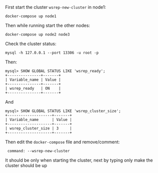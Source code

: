 First start the cluster `wsrep-new-cluster` in node1:

    docker-compose up node1

Then while running start the other nodes:

    docker-compose up node2 node3

Check the cluster status:

    mysql -h 127.0.0.1 --port 13306 -u root -p

Then:

    mysql> SHOW GLOBAL STATUS LIKE 'wsrep_ready';
    +---------------+-------+
    | Variable_name | Value |
    +---------------+-------+
    | wsrep_ready   | ON    |
    +---------------+-------+

And

    mysql> SHOW GLOBAL STATUS LIKE 'wsrep_cluster_size';
    +--------------------+-------+
    | Variable_name      | Value |
    +--------------------+-------+
    | wsrep_cluster_size | 3     |
    +--------------------+-------+

Then edit the `docker-compose` file and remove/comment:

     command: --wsrep-new-cluster

It should be only when starting the cluster, next by typing only make the
cluster should be up
